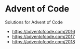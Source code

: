 Advent of Code
====
Solutions for Advent of Code

* https://adventofcode.com/2016
* https://adventofcode.com/2017
* https://adventofcode.com/2018
